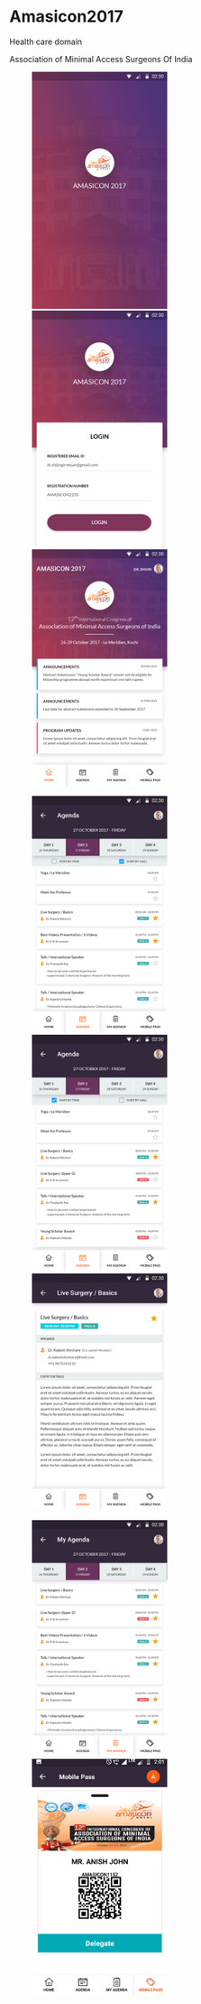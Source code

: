 # Amasicon2017
Health care domain

Association of Minimal Access Surgeons Of India

<figure>
<img src="https://github.com/raheez/Amasicon2017/blob/master/Screenshots/1-splash.png" width="240" height="420">    <img src="https://github.com/raheez/Amasicon2017/blob/master/Screenshots/2-login.png" width="240" height="420">    <img src="https://github.com/raheez/Amasicon2017/blob/master/Screenshots/3-dashboard.png" width="240" height="420">


<img src="https://github.com/raheez/Amasicon2017/blob/master/Screenshots/4-agenda.png" width="240" height="420">    <img src="https://github.com/raheez/Amasicon2017/blob/master/Screenshots/5-agenda2.png" width="240" height="420">    <img src="https://github.com/raheez/Amasicon2017/blob/master/Screenshots/6-agenda_details.png" width="240" height="420">


<img src="https://github.com/raheez/Amasicon2017/blob/master/Screenshots/7-my_agenda.png" width="240" height="420">    <img src="https://github.com/raheez/Amasicon2017/blob/master/Screenshots/8-mobile_pass.png" width="240" height="420">
</figure>
